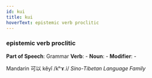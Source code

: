 ```yaml
---
id: kui
title: kui
hoverText: epistemic verb proclitic
---
```


### epistemic verb proclitic

**Part of Speech**: Grammar
**Verb**: -
**Noun**: -
**Modifier**: -

Mandarin 可以 kěyǐ /kʰɤ.i/
*Sino-Tibetan Language Family*